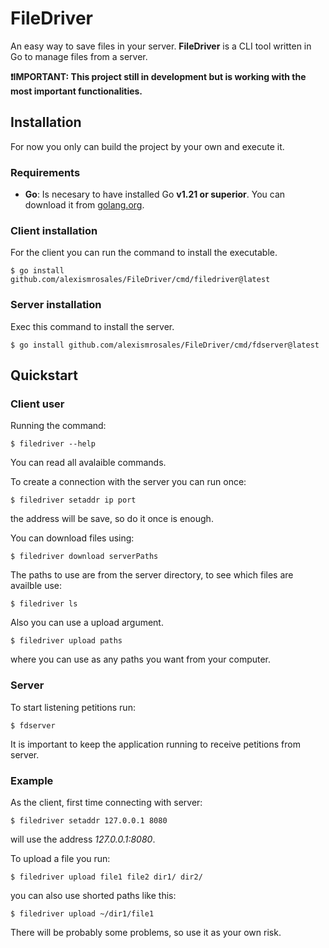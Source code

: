 # FileDriver
An easy way to save files in your server.
**FileDriver** is a CLI tool written in Go to manage files from a server.

**❗IMPORTANT: This project still in development but is working with the most important functionalities.**

## Installation
For now you only can build the project by your own and execute it.

### Requirements
- **Go**: Is necesary to have installed Go **v1.21 or superior**. You can download it from [golang.org](https://golang.org/dl/).

### Client installation
For the client you can run the command to install the executable.

	$ go install github.com/alexismrosales/FileDriver/cmd/filedriver@latest    
### Server installation
Exec this command to install the server.

	$ go install github.com/alexismrosales/FileDriver/cmd/fdserver@latest

## Quickstart

### Client user
Running the command:

    $ filedriver --help
    
You can read all avalaible commands.

To create a connection with the server you can run once:
    
    $ filedriver setaddr ip port
    
the address will be save, so do it once is enough.

You can download files using:

    $ filedriver download serverPaths
    
The paths to use are from the server directory, to see which files are availble use:

    $ filedriver ls

Also you can use a upload argument.

    $ filedriver upload paths

where you can use as any paths you want from your computer.    
### Server
To start listening petitions run:

    $ fdserver
It is important to keep the application running to receive petitions from server.

### Example
As the client, first time connecting with server:

    $ filedriver setaddr 127.0.0.1 8080
will use the address *127.0.0.1:8080*.

To upload a file you run:

    $ filedriver upload file1 file2 dir1/ dir2/

you can also use shorted paths like this:

    $ filedriver upload ~/dir1/file1

There will be probably some problems, so use it as your own risk.
